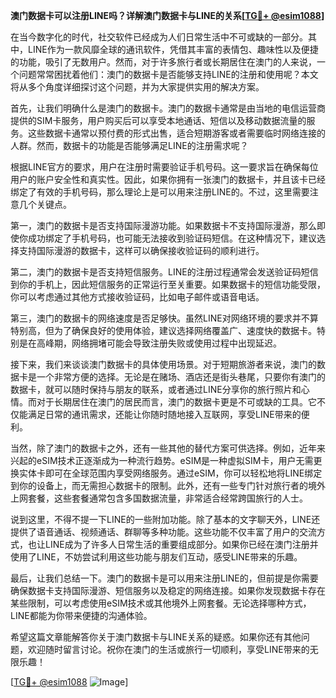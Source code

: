 **澳门数据卡可以注册LINE吗？详解澳门数据卡与LINE的关系[[TG💪+ @esim1088](https://t.me/s/esim1088)]**

在当今数字化的时代，社交软件已经成为人们日常生活中不可或缺的一部分。其中，LINE作为一款风靡全球的通讯软件，凭借其丰富的表情包、趣味性以及便捷的功能，吸引了无数用户。然而，对于许多旅行者或长期居住在澳门的人来说，一个问题常常困扰着他们：澳门的数据卡是否能够支持LINE的注册和使用呢？本文将从多个角度详细探讨这个问题，并为大家提供实用的解决方案。

首先，让我们明确什么是澳门的数据卡。澳门的数据卡通常是由当地的电信运营商提供的SIM卡服务，用户购买后可以享受本地通话、短信以及移动数据流量的服务。这些数据卡通常以预付费的形式出售，适合短期游客或者需要临时网络连接的人群。然而，数据卡的功能是否能够满足LINE的注册需求呢？

根据LINE官方的要求，用户在注册时需要验证手机号码。这一要求旨在确保每位用户的账户安全性和真实性。因此，如果你拥有一张澳门的数据卡，并且该卡已经绑定了有效的手机号码，那么理论上是可以用来注册LINE的。不过，这里需要注意几个关键点。

第一，澳门的数据卡是否支持国际漫游功能。如果数据卡不支持国际漫游，那么即使你成功绑定了手机号码，也可能无法接收到验证码短信。在这种情况下，建议选择支持国际漫游的数据卡，这样可以确保接收验证码的顺利进行。

第二，澳门的数据卡是否支持短信服务。LINE的注册过程通常会发送验证码短信到你的手机上，因此短信服务的正常运行至关重要。如果数据卡的短信功能受限，你可以考虑通过其他方式接收验证码，比如电子邮件或语音电话。

第三，澳门的数据卡的网络速度是否足够快。虽然LINE对网络环境的要求并不算特别高，但为了确保良好的使用体验，建议选择网络覆盖广、速度快的数据卡。特别是在高峰期，网络拥堵可能会导致注册失败或使用过程中出现延迟。

接下来，我们来谈谈澳门数据卡的具体使用场景。对于短期旅游者来说，澳门的数据卡是一个非常方便的选择。无论是在赌场、酒店还是街头巷尾，只要你有澳门的数据卡，就可以随时保持与朋友的联系，或者通过LINE分享你的旅行照片和心情。而对于长期居住在澳门的居民而言，澳门的数据卡更是不可或缺的工具。它不仅能满足日常的通讯需求，还能让你随时随地接入互联网，享受LINE带来的便利。

当然，除了澳门的数据卡之外，还有一些其他的替代方案可供选择。例如，近年来兴起的eSIM技术正逐渐成为一种流行趋势。eSIM是一种虚拟SIM卡，用户无需更换实体卡即可在全球范围内享受网络服务。通过eSIM，你可以轻松地将LINE绑定到你的设备上，而无需担心数据卡的限制。此外，还有一些专门针对旅行者的境外上网套餐，这些套餐通常包含多国数据流量，非常适合经常跨国旅行的人士。

说到这里，不得不提一下LINE的一些附加功能。除了基本的文字聊天外，LINE还提供了语音通话、视频通话、群聊等多种功能。这些功能不仅丰富了用户的交流方式，也让LINE成为了许多人日常生活的重要组成部分。如果你已经在澳门注册并使用了LINE，不妨尝试利用这些功能与朋友们互动，感受LINE带来的乐趣。

最后，让我们总结一下。澳门的数据卡是可以用来注册LINE的，但前提是你需要确保数据卡支持国际漫游、短信服务以及稳定的网络连接。如果你发现数据卡存在某些限制，可以考虑使用eSIM技术或其他境外上网套餐。无论选择哪种方式，LINE都能为你带来便捷的沟通体验。

希望这篇文章能解答你关于澳门数据卡与LINE关系的疑惑。如果你还有其他问题，欢迎随时留言讨论。祝你在澳门的生活或旅行一切顺利，享受LINE带来的无限乐趣！

[[TG💪+ @esim1088](https://t.me/s/esim1088) ![Image](https://i.postimg.cc/4NQfJmqS/Snipaste-2025-05-13-00-14-12.png)]